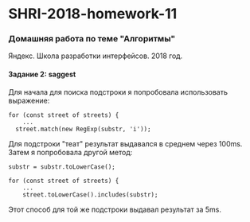 # SHRI-2018-homework-11

### Домашняя работа по теме "Алгоритмы"

Яндекс. Школа разработки интерфейсов. 2018 год.

#### Задание 2: saggest

Для начала для поиска подстроки я попробовала использовать выражение:  
```
for (const street of streets) {
    ...
  street.match(new RegExp(substr, 'i'));
```
Для подстроки "теат" результат выдавался в среднем через 100ms.  
Затем я попробовала другой метод:  
```
substr = substr.toLowerCase();

for (const street of streets) {
    ...
    street.toLowerCase().includes(substr);

```
Этот способ для той же подстроки выдавал результат за 5ms.
